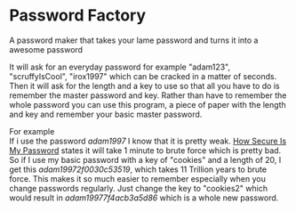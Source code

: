 # Password Factory
A password maker that takes your lame password and turns it into a awesome password

It will ask for an everyday password for example "adam123", "scruffyIsCool", "irox1997" which can be cracked in a matter of seconds.
Then it will ask for the length and a key to use so that all you have to do is remember the master password and key.
Rather than have to remember the whole password you can use this program, a piece of paper with the length and key and remember your basic master password.

For example<br>
If i use the password *adam1997* I know that it is pretty weak.
[How Secure Is My Password](https://howsecureismypassword.net/) states it will take 1 minute to brute force which is pretty bad.<br>
So if I use my basic password with a key of "cookies" and a length of 20, I get this *adam19972f0030c53519*, which takes 11 Trillion years to brute force. This makes it so much easier to remember especially when you change passwords regularly. Just change the key to "cookies2" which would result in *adam19977f4acb3a5d86* which is a whole new password.
